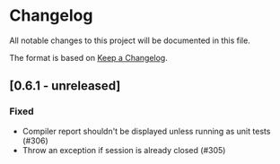 # Changelog

All notable changes to this project will be documented in this file.

The format is based on [Keep a Changelog](https://keepachangelog.com/en/1.0.0/).

## [0.6.1 - unreleased]
### Fixed
- Compiler report shouldn't be displayed unless running as unit tests (#306)
- Throw an exception if session is already closed (#305)
